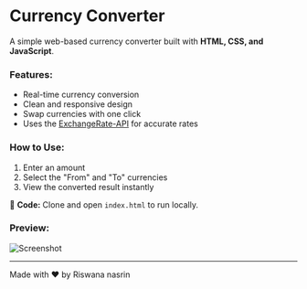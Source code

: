 # Currency Converter  

A simple web-based currency converter built with **HTML, CSS, and JavaScript**.  

### Features:  
- Real-time currency conversion  
- Clean and responsive design  
- Swap currencies with one click  
- Uses the [ExchangeRate-API](https://www.exchangerate-api.com) for accurate rates  

### How to Use:  
1. Enter an amount  
2. Select the "From" and "To" currencies  
3. View the converted result instantly  
  
📁 **Code:** Clone and open `index.html` to run locally.  

### Preview:  
![Screenshot](/screenshot.png)  

---  
Made with ❤️ by Riswana nasrin
